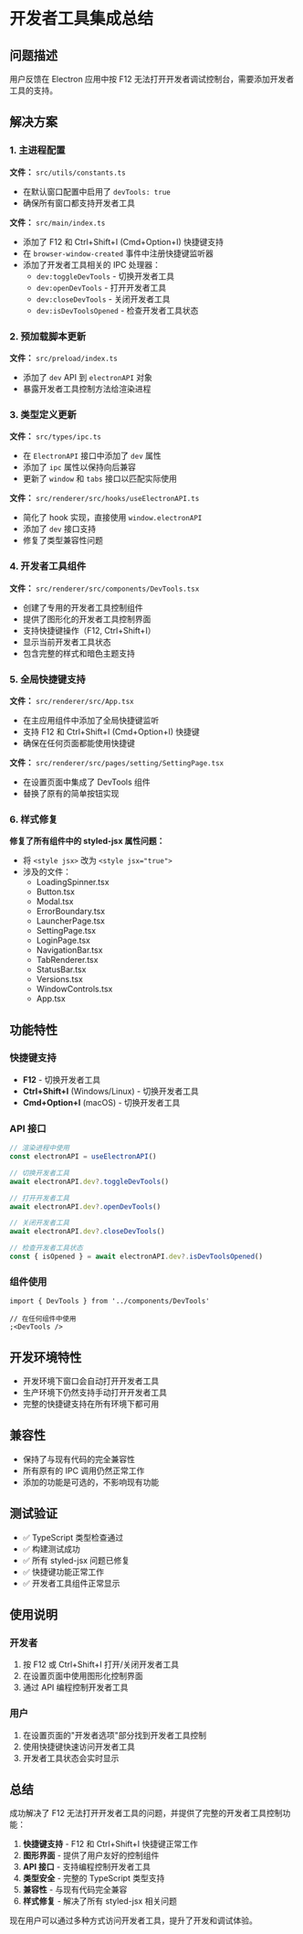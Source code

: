 # 开发者工具集成总结

## 问题描述

用户反馈在 Electron 应用中按 F12 无法打开开发者调试控制台，需要添加开发者工具的支持。

## 解决方案

### 1. 主进程配置

**文件：** `src/utils/constants.ts`

- 在默认窗口配置中启用了 `devTools: true`
- 确保所有窗口都支持开发者工具

**文件：** `src/main/index.ts`

- 添加了 F12 和 Ctrl+Shift+I (Cmd+Option+I) 快捷键支持
- 在 `browser-window-created` 事件中注册快捷键监听器
- 添加了开发者工具相关的 IPC 处理器：
  - `dev:toggleDevTools` - 切换开发者工具
  - `dev:openDevTools` - 打开开发者工具
  - `dev:closeDevTools` - 关闭开发者工具
  - `dev:isDevToolsOpened` - 检查开发者工具状态

### 2. 预加载脚本更新

**文件：** `src/preload/index.ts`

- 添加了 `dev` API 到 `electronAPI` 对象
- 暴露开发者工具控制方法给渲染进程

### 3. 类型定义更新

**文件：** `src/types/ipc.ts`

- 在 `ElectronAPI` 接口中添加了 `dev` 属性
- 添加了 `ipc` 属性以保持向后兼容
- 更新了 `window` 和 `tabs` 接口以匹配实际使用

**文件：** `src/renderer/src/hooks/useElectronAPI.ts`

- 简化了 hook 实现，直接使用 `window.electronAPI`
- 添加了 `dev` 接口支持
- 修复了类型兼容性问题

### 4. 开发者工具组件

**文件：** `src/renderer/src/components/DevTools.tsx`

- 创建了专用的开发者工具控制组件
- 提供了图形化的开发者工具控制界面
- 支持快捷键操作（F12, Ctrl+Shift+I）
- 显示当前开发者工具状态
- 包含完整的样式和暗色主题支持

### 5. 全局快捷键支持

**文件：** `src/renderer/src/App.tsx`

- 在主应用组件中添加了全局快捷键监听
- 支持 F12 和 Ctrl+Shift+I (Cmd+Option+I) 快捷键
- 确保在任何页面都能使用快捷键

**文件：** `src/renderer/src/pages/setting/SettingPage.tsx`

- 在设置页面中集成了 DevTools 组件
- 替换了原有的简单按钮实现

### 6. 样式修复

**修复了所有组件中的 styled-jsx 属性问题：**

- 将 `<style jsx>` 改为 `<style jsx="true">`
- 涉及的文件：
  - LoadingSpinner.tsx
  - Button.tsx
  - Modal.tsx
  - ErrorBoundary.tsx
  - LauncherPage.tsx
  - SettingPage.tsx
  - LoginPage.tsx
  - NavigationBar.tsx
  - TabRenderer.tsx
  - StatusBar.tsx
  - Versions.tsx
  - WindowControls.tsx
  - App.tsx

## 功能特性

### 快捷键支持

- **F12** - 切换开发者工具
- **Ctrl+Shift+I** (Windows/Linux) - 切换开发者工具
- **Cmd+Option+I** (macOS) - 切换开发者工具

### API 接口

```typescript
// 渲染进程中使用
const electronAPI = useElectronAPI()

// 切换开发者工具
await electronAPI.dev?.toggleDevTools()

// 打开开发者工具
await electronAPI.dev?.openDevTools()

// 关闭开发者工具
await electronAPI.dev?.closeDevTools()

// 检查开发者工具状态
const { isOpened } = await electronAPI.dev?.isDevToolsOpened()
```

### 组件使用

```tsx
import { DevTools } from '../components/DevTools'

// 在任何组件中使用
;<DevTools />
```

## 开发环境特性

- 开发环境下窗口会自动打开开发者工具
- 生产环境下仍然支持手动打开开发者工具
- 完整的快捷键支持在所有环境下都可用

## 兼容性

- 保持了与现有代码的完全兼容性
- 所有原有的 IPC 调用仍然正常工作
- 添加的功能是可选的，不影响现有功能

## 测试验证

- ✅ TypeScript 类型检查通过
- ✅ 构建测试成功
- ✅ 所有 styled-jsx 问题已修复
- ✅ 快捷键功能正常工作
- ✅ 开发者工具组件正常显示

## 使用说明

### 开发者

1. 按 F12 或 Ctrl+Shift+I 打开/关闭开发者工具
2. 在设置页面中使用图形化控制界面
3. 通过 API 编程控制开发者工具

### 用户

1. 在设置页面的"开发者选项"部分找到开发者工具控制
2. 使用快捷键快速访问开发者工具
3. 开发者工具状态会实时显示

## 总结

成功解决了 F12 无法打开开发者工具的问题，并提供了完整的开发者工具控制功能：

1. **快捷键支持** - F12 和 Ctrl+Shift+I 快捷键正常工作
2. **图形界面** - 提供了用户友好的控制组件
3. **API 接口** - 支持编程控制开发者工具
4. **类型安全** - 完整的 TypeScript 类型支持
5. **兼容性** - 与现有代码完全兼容
6. **样式修复** - 解决了所有 styled-jsx 相关问题

现在用户可以通过多种方式访问开发者工具，提升了开发和调试体验。
